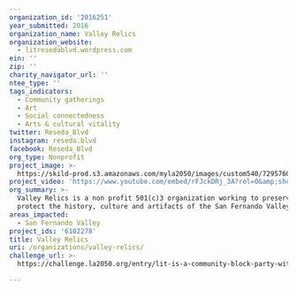 ```yaml
---
organization_id: '2016251'
year_submitted: 2016
organization_name: Valley Relics
organization_website:
  - litresedablvd.wordpress.com
ein: ''
zip: ''
charity_navigator_url: ''
ntee_type: ''
tags_indicators:
  - Community gatherings
  - Art
  - Social connectedness
  - Arts & cultural vitality
twitter: Reseda_Blvd
instagram: reseda.blvd
facebook: Reseda_Blvd
org_type: Nonprofit
project_image: >-
  https://skild-prod.s3.amazonaws.com/myla2050/images/custom540/7295760875741-team91.jpeg
project_video: 'https://www.youtube.com/embed/rFJckDRj_3A?rel=0&amp;showinfo=0'
org_summary: >-
  Valley Relics is a non profit 501(c)3 organization working to preserve and
  protect the history, culture and artifacts of the San Fernando Valley
areas_impacted:
  - San Fernando Valley
project_ids: '6102278'
title: Valley Relics
uri: /organizations/valley-relics/
challenge_url: >-
  https://challenge.la2050.org/entry/lit-is-a-community-block-party-with-curated-lights-and-music-featuring-local-sfv-talent

---
```

